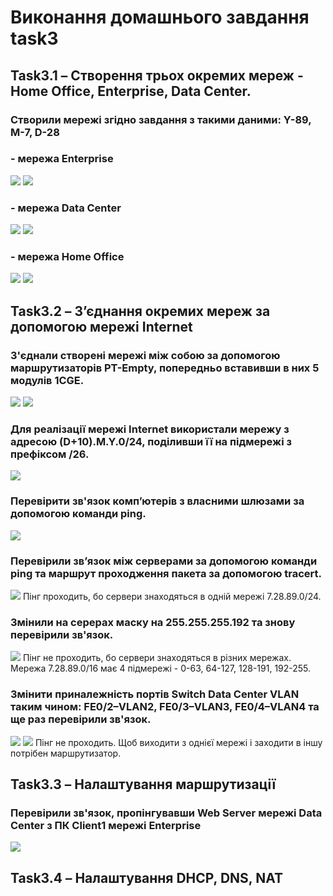 # Виконання домашнього завдання task3
## Task3.1 – Створення трьох окремих мереж - Home Office, Enterprise, Data Center.

### Створили мережі згідно завдання з такими даними: Y-89, M-7, D-28 
### - мережа Enterprise
![](https://drive.google.com/uc?export=view&id=1GQQ8qWzlIsMtVVR6xlQEGQlhUzfcUIgi)
![](https://drive.google.com/uc?export=view&id=1gpGv6VoWG9g0ZW-0Xp-8scbBXhlgLhnr)


### - мережа Data Center
![](https://drive.google.com/uc?export=view&id=13wim_mt9_xwZKetUU01yZire_yMlV2KE)
![](https://drive.google.com/uc?export=view&id=1kq48L35PVQ5YvDJrsGWPP241rDBKJ-Oz)

### - мережа Home Office
![](https://drive.google.com/uc?export=view&id=1sMyXP9Y2Ddep82fJjGkNsO5rFMSG8dQB)
![](https://drive.google.com/uc?export=view&id=11jlQ1FFO7H5MzZ_nw5AMDHHFoZ4-_CD0)

## Task3.2 – З’єднання окремих мереж за допомогою мережі Internet

### З'єднали створені мережі між собою за допомогою маршрутизаторів PT-Empty, попередньо вставивши в них 5 модулів 1CGE.
![](https://drive.google.com/uc?export=view&id=17EOVs2hQlJo9xCUte2vmIIqkDMm3SGup)
![](https://drive.google.com/uc?export=view&id=1FeG0SUJIfEqpBkfXjTeAVokPNxD8h9j8)

### Для реалізації мережі Internet використали мережу з адресою (D+10).M.Y.0/24, поділивши її на підмережі з префіксом /26.  
![](https://drive.google.com/uc?export=view&id=1Ch9xd_4OoMQJfIbkFb3b8Y23SfONyjH6)

### Перевірити зв'язок комп’ютерів з власними шлюзами за допомогою команди ping.
![](https://drive.google.com/uc?export=view&id=15ZX86wF04I6t_bk4a-vVxTIwR3MorEKl)

### Перевірили зв’язок між серверами за допомогою команди ping та маршрут проходження пакета за допомогою tracert.
![](https://drive.google.com/uc?export=view&id=1qNxw__moE6_DsF1lr57W2J9wAC5jBwuC)
Пінг проходить, бо сервери знаходяться в одній мережі 7.28.89.0/24.

### Змінили на серерах маску на 255.255.255.192 та знову перевірили зв'язок.
![](https://drive.google.com/uc?export=view&id=1UtN0p7ClH_DyHjQm4LeE5eo6vXu0E9FA)
Пінг не проходить, бо сервери знаходяться в різних мережах. Мережа 7.28.89.0/16 має 4 підмережі - 0-63, 64-127, 128-191, 192-255.

### Змінити приналежність портів Switch Data Center VLAN таким чином: FE0/2–VLAN2, FE0/3–VLAN3, FE0/4–VLAN4 та ще раз перевірили зв'язок. 
![](https://drive.google.com/uc?export=view&id=17QKyfau5tdVHc3jKz-8cJafmEnJHRQYV)
![](https://drive.google.com/uc?export=view&id=1UtN0p7ClH_DyHjQm4LeE5eo6vXu0E9FA)
Пінг не проходить. Щоб виходити з однієї мережі і заходити в іншу потрібен маршрутизатор.

## Task3.3 – Налаштування маршрутизації

### Перевірили зв'язок, пропінгувавши Web Server мережі Data Center з ПК Client1 мережі Enterprise
![](https://drive.google.com/uc?export=view&id=1jV6va8CAPZQMM-mhKZEMj96B6E9IEFCj)

## Task3.4 – Налаштування DHCP, DNS, NAT

